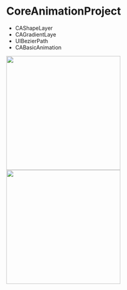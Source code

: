 # CoreAnimationProject


- CAShapeLayer
- CAGradientLaye
- UIBezierPath
- CABasicAnimation

<img src="https://user-images.githubusercontent.com/81886542/133481313-36399028-9a5a-4e5c-ba3a-8c958de937c0.png" width="300" />

<img src="https://user-images.githubusercontent.com/81886542/133481322-a0431ee3-8d1b-4298-a145-406c6f6475b3.png" width="300" />
